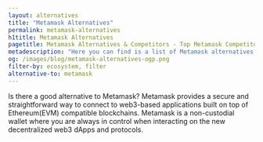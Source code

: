 ```yaml
---
layout: alternatives
title: "Metamask Alternatives"
permalink: metamask-alternatives
h1title: Metamask Alternatives
pagetitle: Metamask Alternatives & Competitors - Top Metamask Competitors and Alternatives
metadescription: "Here you can find is a list of Metamask alternatives. Metamask provides a secure and straightforward way to connect to web3-based applications"
og: /images/blog/metamask-alternatives-ogp.png
filter-by: ecosystem, filter
alternative-to: metamask
---
```


Is there a good alternative to Metamask? Metamask provides a secure and straightforward way to connect to web3-based applications built on top of Ethereum(EVM) compatible blockchains. Metamask is a non-custodial wallet where you are always in control when interacting on the new decentralized web3 dApps and protocols.
